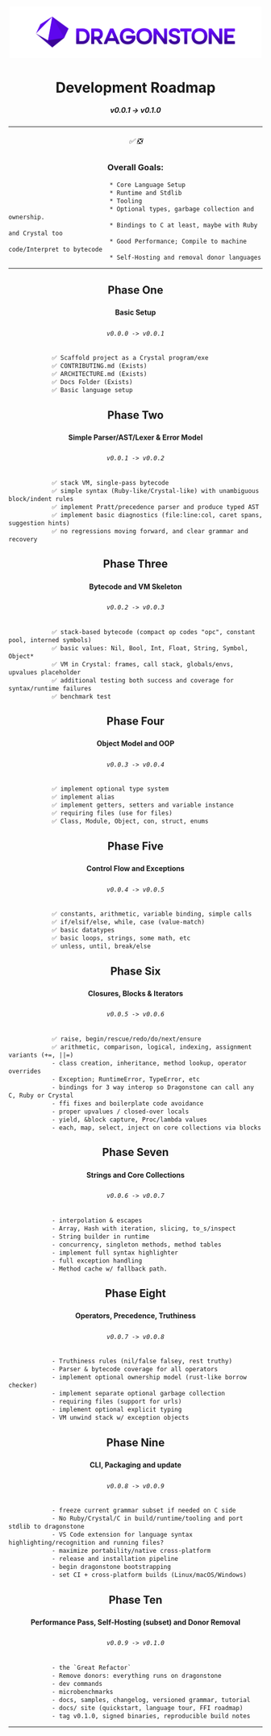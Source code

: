 <p align="center">
    <div align="center">
        <img src="./docs/0_Index/logos/Dragonstone-Logo-Full.png" width="500"/>
    </div>
</p>

<h1 style="text-align:center;">         Development Roadmap             </h1>
<h5 style="text-align:center;">          v0.0.1 -> v0.1.0               </h2>


---

<h6 style="text-align:center;">                ✅ ❎                   </h3>

<h3 style="text-align:center;">         Overall Goals:                  </h3>

```
                            * Core Language Setup
                            * Runtime and Stdlib
                            * Tooling
                            * Optional types, garbage collection and ownership.
                            * Bindings to C at least, maybe with Ruby and Crystal too
                            * Good Performance; Compile to machine code/Interpret to bytecode
                            * Self-Hosting and removal donor languages
```

---

###     <h2 style="text-align:center;">         Phase One
#####   <h4 style="text-align:center;">         Basic Setup
#####   <h6 style="text-align:center;">         `v0.0.0 -> v0.0.1`

```
            ✅ Scaffold project as a Crystal program/exe
            ✅ CONTRIBUTING.md (Exists)
            ✅ ARCHITECTURE.md (Exists)
            ✅ Docs Folder (Exists)
            ✅ Basic language setup
```

###     <h2 style="text-align:center;">         Phase Two
#####   <h4 style="text-align:center;">         Simple Parser/AST/Lexer & Error Model
#####   <h6 style="text-align:center;">         `v0.0.1 -> v0.0.2`

```
            ✅ stack VM, single-pass bytecode
            ✅ simple syntax (Ruby-like/Crystal-like) with unambiguous block/indent rules
            ✅ implement Pratt/precedence parser and produce typed AST
            ✅ implement basic diagnostics (file:line:col, caret spans, suggestion hints)
            ✅ no regressions moving forward, and clear grammar and recovery
```

###     <h2 style="text-align:center;">         Phase Three
#####   <h4 style="text-align:center;">         Bytecode and VM Skeleton
#####   <h6 style="text-align:center;">         `v0.0.2 -> v0.0.3`

```
            ✅ stack-based bytecode (compact op codes "opc", constant pool, interned symbols)
            ✅ basic values: Nil, Bool, Int, Float, String, Symbol, Object*
            ✅ VM in Crystal: frames, call stack, globals/envs, upvalues placeholder
            ✅ additional testing both success and coverage for syntax/runtime failures
            ✅ benchmark test
```

###     <h2 style="text-align:center;">         Phase Four
#####   <h4 style="text-align:center;">         Object Model and OOP
#####   <h6 style="text-align:center;">         `v0.0.3 -> v0.0.4`

```
            ✅ implement optional type system
            ✅ implement alias
            ✅ implement getters, setters and variable instance
            ✅ requiring files (use for files)
            ✅ Class, Module, Object, con, struct, enums
```

###     <h2 style="text-align:center;">         Phase Five
#####   <h4 style="text-align:center;">         Control Flow and Exceptions
#####   <h6 style="text-align:center;">         `v0.0.4 -> v0.0.5`

```
            ✅ constants, arithmetic, variable binding, simple calls
            ✅ if/elsif/else, while, case (value-match)
            ✅ basic datatypes
            ✅ basic loops, strings, some math, etc
            ✅ unless, until, break/else
```

###     <h2 style="text-align:center;">         Phase Six
#####   <h4 style="text-align:center;">         Closures, Blocks & Iterators
#####   <h6 style="text-align:center;">         `v0.0.5 -> v0.0.6`

```
            ✅ raise, begin/rescue/redo/do/next/ensure
            ✅ arithmetic, comparison, logical, indexing, assignment variants (+=, ||=)
            - class creation, inheritance, method lookup, operator overrides
            - Exception; RuntimeError, TypeError, etc
            - bindings for 3 way interop so Dragonstone can call any C, Ruby or Crystal
            - ffi fixes and boilerplate code avoidance
            - proper upvalues / closed-over locals
            - yield, &block capture, Proc/lambda values
            - each, map, select, inject on core collections via blocks
```

###     <h2 style="text-align:center;">         Phase Seven
#####   <h4 style="text-align:center;">         Strings and Core Collections
#####   <h6 style="text-align:center;">         `v0.0.6 -> v0.0.7`

```
            - interpolation & escapes
            - Array, Hash with iteration, slicing, to_s/inspect
            - String builder in runtime
            - concurrency, singleton methods, method tables
            - implement full syntax highlighter
            - full exception handling
            - Method cache w/ fallback path.
```

###     <h2 style="text-align:center;">         Phase Eight
#####   <h4 style="text-align:center;">         Operators, Precedence, Truthiness
#####   <h6 style="text-align:center;">         `v0.0.7 -> v0.0.8`

```
            - Truthiness rules (nil/false falsey, rest truthy)
            - Parser & bytecode coverage for all operators
            - implement optional ownership model (rust-like borrow checker)
            - implement separate optional garbage collection
            - requiring files (support for urls)
            - implement optional explicit typing
            - VM unwind stack w/ exception objects
```

###     <h2 style="text-align:center;">         Phase Nine
#####   <h4 style="text-align:center;">         CLI, Packaging and update
#####   <h6 style="text-align:center;">         `v0.0.8 -> v0.0.9`

```
            - freeze current grammar subset if needed on C side
            - No Ruby/Crystal/C in build/runtime/tooling and port stdlib to dragonstone
            - VS Code extension for language syntax highlighting/recognition and running files?
            - maximize portability/native cross-platform
            - release and installation pipeline
            - begin dragonstone bootstrapping
            - set CI + cross-platform builds (Linux/macOS/Windows)
```

###     <h2 style="text-align:center;">         Phase Ten
#####   <h4 style="text-align:center;">         Performance Pass, Self-Hosting (subset) and Donor Removal
#####   <h6 style="text-align:center;">         `v0.0.9 -> v0.1.0`

```
            - the `Great Refactor`
            - Remove donors: everything runs on dragonstone
            - dev commands
            - microbenchmarks
            - docs, samples, changelog, versioned grammar, tutorial
            - docs/ site (quickstart, language tour, FFI roadmap)
            - tag v0.1.0, signed binaries, reproducible build notes
```

---